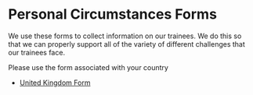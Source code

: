 # Personal Circumstances Forms

We use these forms to collect information on our trainees. We do this so that we can properly support all of the variety of different challenges that our trainees face. 

Please use the form associated with your country

* [United Kingdom Form](https://docs.google.com/forms/d/1cduSAlHe6wJ2eXVQMPceYl1wnY5aCJ4pOd5-UuXjjcc/edit)


